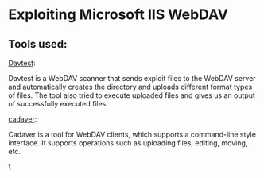 # Exploiting Microsoft IIS WebDAV

## Tools used:

[Davtest](https://code.google.com/archive/p/davtest/):

Davtest is a WebDAV scanner that sends exploit files to the WebDAV server and automatically creates the directory and uploads different format types of files. The tool also tried to execute uploaded files and gives us an output of successfully executed files.

[cadaver](https://github.com/grimneko/cadaver):

Cadaver is a tool for WebDAV clients, which supports a command-line style interface. It supports operations such as uploading files, editing, moving, etc.



\
